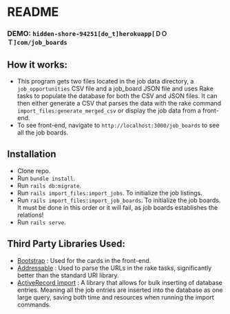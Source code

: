 # README

### DEMO: ` hidden-shore-94251[do_t]herokuapp[ＤＯＴ]com/job_boards `

## How it works:
- This program gets two files located in the job data directory, a `job_opportunities` CSV file and a job_board JSON file and uses Rake tasks to populate the database for both the CSV and JSON files. It can then either generate a CSV that parses the data with the rake command `import_files:generate_merged_csv` or display the job data from a front-end.
- To see front-end, navigate to `http://localhost:3000/job_boards` to see all the job boards.

## Installation
- Clone repo.
- Run `bundle install`.
- Run `rails db:migrate`.
- Run `rails import_files:import_jobs`. To initialize the job listings.
- Run `rails import_files:import_job_boards`. To initialize the job boards. It must be done in this order or it will fail, as job boards establishes the relations!
- Run `rails serve`.

## Third Party Libraries Used:
- [Bootstrap](https://getbootstrap.com/) : Used for the cards in the front-end.
- [Addressable](https://github.com/sporkmonger/addressable) : Used to parse the URLs in the rake tasks, significantly better than the standard URI library.
- [ActiveRecord Import](https://github.com/zdennis/activerecord-import) : A library that allows for bulk inserting of database entries. Meaning all the job entries are inserted into the database as one large query, saving both time and resources when running the import commands.
